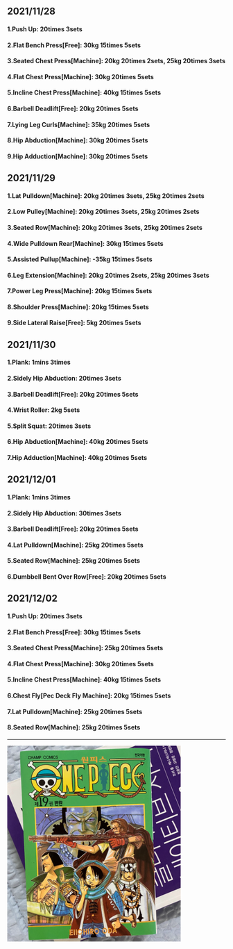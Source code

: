 ## 2021/11/28
#### 1.Push Up: 20times 3sets
#### 2.Flat Bench Press\[Free\]: 30kg 15times 5sets
#### 3.Seated Chest Press\[Machine\]: 20kg 20times 2sets, 25kg 20times 3sets
#### 4.Flat Chest Press\[Machine\]: 30kg 20times 5sets
#### 5.Incline Chest Press\[Machine\]: 40kg 15times 5sets
#### 6.Barbell Deadlift\[Free\]: 20kg 20times 5sets
#### 7.Lying Leg Curls\[Machine\]: 35kg 20times 5sets
#### 8.Hip Abduction\[Machine\]: 30kg 20times 5sets
#### 9.Hip Adduction\[Machine\]: 30kg 20times 5sets

## 2021/11/29
#### 1.Lat Pulldown\[Machine\]: 20kg 20times 3sets, 25kg 20times 2sets
#### 2.Low Pulley\[Machine\]: 20kg 20times 3sets, 25kg 20times 2sets
#### 3.Seated Row\[Machine\]: 20kg 20times 3sets, 25kg 20times 2sets
#### 4.Wide Pulldown Rear\[Machine\]: 30kg 15times 5sets
#### 5.Assisted Pullup\[Machine\]: -35kg 15times 5sets
#### 6.Leg Extension\[Machine\]: 20kg 20times 2sets, 25kg 20times 3sets
#### 7.Power Leg Press\[Machine\]: 20kg 15times 5sets
#### 8.Shoulder Press\[Machine\]: 20kg 15times 5sets
#### 9.Side Lateral Raise\[Free\]: 5kg 20times 5sets

## 2021/11/30
#### 1.Plank: 1mins 3times
#### 2.Sidely Hip Abduction: 20times 3sets
#### 3.Barbell Deadlift\[Free\]: 20kg 20times 5sets
#### 4.Wrist Roller: 2kg 5sets
#### 5.Split Squat: 20times 3sets
#### 6.Hip Abduction\[Machine\]: 40kg 20times 5sets
#### 7.Hip Adduction\[Machine\]: 40kg 20times 5sets

## 2021/12/01
#### 1.Plank: 1mins 3times
#### 2.Sidely Hip Abduction: 30times 3sets
#### 3.Barbell Deadlift\[Free\]: 20kg 20times 5sets
#### 4.Lat Pulldown\[Machine\]: 25kg 20times 5sets
#### 5.Seated Row\[Machine\]: 25kg 20times 5sets
#### 6.Dumbbell Bent Over Row\[Free\]: 20kg 20times 5sets

## 2021/12/02
#### 1.Push Up: 20times 3sets
#### 2.Flat Bench Press\[Free\]: 30kg 15times 5sets
#### 3.Seated Chest Press\[Machine\]: 25kg 20times 5sets
#### 4.Flat Chest Press\[Machine\]: 30kg 20times 5sets
#### 5.Incline Chest Press\[Machine\]: 40kg 15times 5sets
#### 6.Chest Fly\[Pec Deck Fly Machine\]: 20kg 15times 5sets
#### 7.Lat Pulldown\[Machine\]: 25kg 20times 5sets
#### 8.Seated Row\[Machine\]: 25kg 20times 5sets

---
<img src='./_resources/__019.png' width='400px' />
